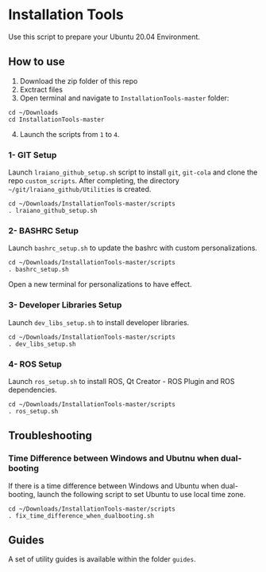 # Installation Tools

Use this script to prepare your Ubuntu 20.04 Environment.

## How to use
1. Download the zip folder of this repo
2. Exctract files
3. Open terminal and navigate to `InstallationTools-master` folder:
```
cd ~/Downloads
cd InstallationTools-master
```
4. Launch the scripts from `1` to `4`.

### 1- GIT Setup
Launch `lraiano_github_setup.sh` script to install `git`, `git-cola` and clone the repo `custom_scripts`.
After completing, the directory `~/git/lraiano_github/Utilities` is created.

```
cd ~/Downloads/InstallationTools-master/scripts
. lraiano_github_setup.sh
```

### 2- BASHRC Setup
Launch `bashrc_setup.sh` to update the bashrc with custom personalizations.
```
cd ~/Downloads/InstallationTools-master/scripts
. bashrc_setup.sh
```
Open a new terminal for personalizations to have effect.

### 3- Developer Libraries Setup
Launch `dev_libs_setup.sh` to install developer libraries.
```
cd ~/Downloads/InstallationTools-master/scripts
. dev_libs_setup.sh
```

### 4- ROS Setup
Launch `ros_setup.sh` to install ROS, Qt Creator - ROS Plugin and ROS dependencies.
```
cd ~/Downloads/InstallationTools-master/scripts
. ros_setup.sh
```

## Troubleshooting
### Time Difference between Windows and Ubutnu when dual-booting
If there is a time difference between Windows and Ubuntu when dual-booting, launch the following script to set Ubuntu to use local time zone.
```
cd ~/Downloads/InstallationTools-master/scripts
. fix_time_difference_when_dualbooting.sh
```

## Guides
A set of utility guides is available within the folder `guides`.